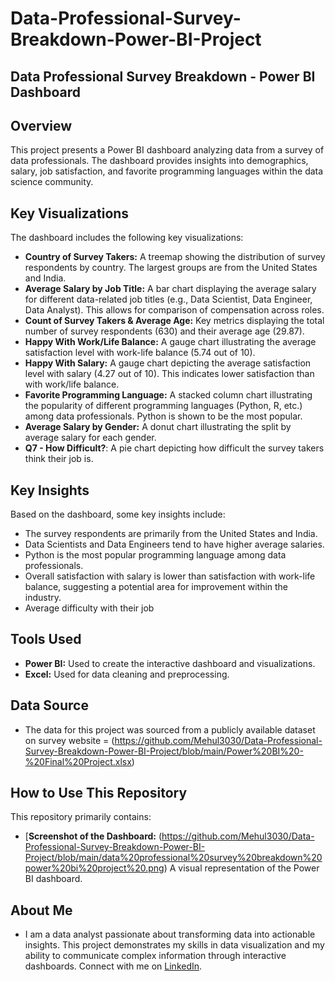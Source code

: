 # Data-Professional-Survey-Breakdown-Power-BI-Project

## Data Professional Survey Breakdown - Power BI Dashboard

## Overview

This project presents a Power BI dashboard analyzing data from a survey of data professionals. The dashboard provides insights into demographics, salary, job satisfaction, and favorite programming languages within the data science community.

## Key Visualizations

The dashboard includes the following key visualizations:

*   **Country of Survey Takers:** A treemap showing the distribution of survey respondents by country. The largest groups are from the United States and India.
*   **Average Salary by Job Title:** A bar chart displaying the average salary for different data-related job titles (e.g., Data Scientist, Data Engineer, Data Analyst). This allows for comparison of compensation across roles.
*   **Count of Survey Takers & Average Age:** Key metrics displaying the total number of survey respondents (630) and their average age (29.87).
*   **Happy With Work/Life Balance:** A gauge chart illustrating the average satisfaction level with work-life balance (5.74 out of 10).
*   **Happy With Salary:** A gauge chart depicting the average satisfaction level with salary (4.27 out of 10).  This indicates lower satisfaction than with work/life balance.
*   **Favorite Programming Language:** A stacked column chart illustrating the popularity of different programming languages (Python, R, etc.) among data professionals. Python is shown to be the most popular.
*   **Average Salary by Gender:** A donut chart illustrating the split by average salary for each gender.
*   **Q7 - How Difficult?**: A pie chart depicting how difficult the survey takers think their job is.

## Key Insights

Based on the dashboard, some key insights include:

*   The survey respondents are primarily from the United States and India.
*   Data Scientists and Data Engineers tend to have higher average salaries.
*   Python is the most popular programming language among data professionals.
*   Overall satisfaction with salary is lower than satisfaction with work-life balance, suggesting a potential area for improvement within the industry.
* Average difficulty with their job

## Tools Used

*   **Power BI:** Used to create the interactive dashboard and visualizations.
*   **Excel:** Used for data cleaning and preprocessing.

## Data Source

* The data for this project was sourced from a publicly available dataset on survey website = (https://github.com/Mehul3030/Data-Professional-Survey-Breakdown-Power-BI-Project/blob/main/Power%20BI%20-%20Final%20Project.xlsx)

## How to Use This Repository

This repository primarily contains:

*   [**Screenshot of the Dashboard:** (https://github.com/Mehul3030/Data-Professional-Survey-Breakdown-Power-BI-Project/blob/main/data%20professional%20survey%20breakdown%20power%20bi%20project%20.png)
   A visual representation of the Power BI dashboard.

## About Me

* I am a data analyst passionate about transforming data into actionable insights.  This project demonstrates my skills in data visualization and my ability to communicate complex information through interactive dashboards.  Connect with me on [LinkedIn](https://www.linkedin.com/in/mehul-patil-05687b1b7/).

